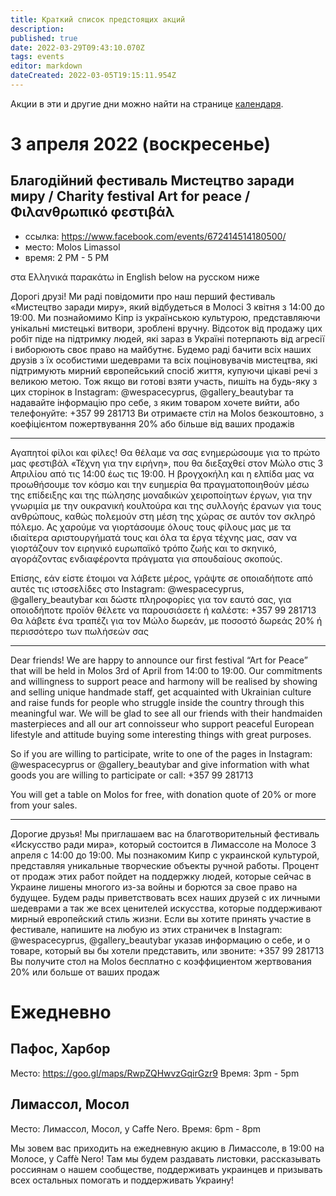 ```yaml
---
title: Краткий список предстоящих акций
description: 
published: true
date: 2022-03-29T09:43:10.070Z
tags: events
editor: markdown
dateCreated: 2022-03-05T19:15:11.954Z
---
```


Акции в эти и другие дни можно найти на странице [календаря](/events/calendar).

# 3 апреля 2022 (воскресенье)
## Благодійний фестиваль Мистецтво заради миру / Charity festival Art for peace / Φιλανθρωπικό φεστιβάλ

- ссылка: https://www.facebook.com/events/672414514180500/
- место: Molos Limassol
- время: 2 PM - 5 PM

στα Ελληνικά παρακάτω
in English below
на русском ниже

Дорогі друзі! Ми раді повідомити про наш перший фестиваль «Мистецтво заради миру», який відбудеться в Молосі 3 квітня з 14:00 до 19:00.
Ми познайомимо Кіпр із українською культурою, представляючи унікальні мистецькі витвори, зроблені вручну. Відсоток від продажу цих робіт піде на підтримку людей, які зараз в Україні потерпають від агресії і виборюють своє право на майбутнє.
Будемо раді бачити всіх наших друзів з їх особистими шедеврами та всіх поціновувачів мистецтва, які підтримують мирний європейський спосіб життя, купуючи цікаві речі з великою метою.
Тож якщо ви готові взяти участь, пишіть на будь-яку з цих сторінок в Instagram: @wespacecyprus, @gallery_beautybar та надавайте інформацію про себе, з яким товаром хочете вийти, або телефонуйте: +357 99 281713
Ви отримаєте стіл на Molos безкоштовно, з коефіцієнтом пожертвування 20% або більше від ваших продажів

----------------------

Αγαπητοί φίλοι και φίλες! Θα θέλαμε να σας ενημερώσουμε για το πρώτο μας φεστιβάλ «Τέχνη για την ειρήνη», που θα διεξαχθεί στον Μώλο στις 3 Απριλίου από τις 14:00 έως τις 19:00.
Η βρογχοκήλη και η ελπίδα μας να προωθήσουμε τον κόσμο και την ευημερία θα πραγματοποιηθούν μέσω της επίδειξης και της πώλησης μοναδικών χειροποίητων έργων, για την γνωριμία με την ουκρανική κουλτούρα και της συλλογής έρανων για τους ανθρώπους, καθώς πολεμούν στη μέση της χώρας σε αυτόν τον σκληρό πόλεμο.
Ας χαρούμε να γιορτάσουμε όλους τους φίλους μας με τα ιδιαίτερα αριστουργήματά τους και όλα τα έργα τέχνης μας, σαν να γιορτάζουν τον ειρηνικό ευρωπαϊκό τρόπο ζωής και το σκηνικό, αγοράζοντας ενδιαφέροντα πράγματα για σπουδαίους σκοπούς.

Επίσης, εάν είστε έτοιμοι να λάβετε μέρος, γράψτε σε οποιαδήποτε από αυτές τις ιστοσελίδες στο Instagram: @wespacecyprus, @gallery_beautybar και δώστε πληροφορίες για τον εαυτό σας, για οποιοδήποτε προϊόν θέλετε να παρουσιάσετε ή καλέστε: +357 99 281713
Θα λάβετε ένα τραπέζι για τον Μώλο δωρεάν, με ποσοστό δωρεάς 20% ή περισσότερο των πωλήσεών σας

---

Dear friends! We are happy to announce our first festival “Art for Peace” that will be held in Molos 3rd of April from 14:00 to 19:00.
Our commitments and willingness to support peace and harmony will be realised by showing and selling unique handmade staff, get acquainted with Ukrainian culture and raise funds for people who struggle inside the country through this meaningful war.
We will be glad to see all our friends with their handmaiden masterpieces and all our art connoisseur who support peaceful European lifestyle and attitude buying some interesting things with great purposes.

So if you are willing to participate, write to one of the pages in Instagram: @wespacecyprus or @gallery_beautybar and give information with what goods you are willing to participate or call: +357 99 281713

You will get a table on Molos for free, with donation quote of 20% or more from your sales.

---

Дорогие друзья! Мы приглашаем вас на благотворительный фестиваль «Искусство ради мира», который состоится в Лимассоле на Молосе 3 апреля с 14:00 до 19:00.
Мы познакомим Кипр с украинской культурой, представляя уникальные творческие объекты ручной работы. Процент от продаж этих работ пойдет на поддержку людей, которые сейчас в Украине лишены многого из-за войны и борются за свое право на будущее.
Будем рады приветствовать всех наших друзей с их личными шедеврами а так же всех ценителей искусства, которые поддерживают мирный европейский стиль жизни.
Если вы хотите принять участие в фестивале, напишите на любую из этих страничек в Instagram: @wespacecyprus, @gallery_beautybar указав информацию о себе, и о товаре, который вы бы хотели представить, или звоните: +357 99 281713
Вы получите стол на Molos бесплатно с коэффициентом жертвования 20% или больше от ваших продаж

# Ежедневно
## Пафос, Харбор
Место: https://goo.gl/maps/RwpZQHwvzGqirGzr9
Время: 3pm - 5pm

## Лимассол, Мосол
Место: Лимассол, Мосол, у Caffe Nero.
Время: 6pm - 8pm

Мы зовем вас приходить на ежедневную акцию в Лимассоле, в 19:00 на Молосе, у Caffè Nero! Там мы будем раздавать листовки, рассказывать россиянам о нашем сообществе, поддерживать украинцев и призывать всех остальных помогать и поддерживать Украину!

